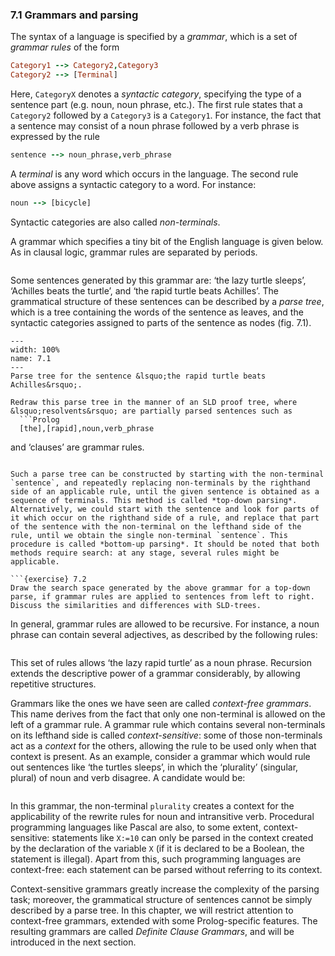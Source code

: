 ### 7.1 Grammars and parsing ###

The syntax of a language is specified by a *grammar*, which is a set of *grammar rules* of the form
```Prolog
Category1 --> Category2,Category3
Category2 --> [Terminal]
```
Here, `CategoryX` denotes a *syntactic category*, specifying the type of a sentence part (e.g. noun, noun phrase, etc.). The first rule states that a `Category2` followed by a `Category3` is a `Category1`. For instance, the fact that a sentence may consist of a noun phrase followed by a verb phrase is expressed by the rule
```Prolog
sentence --> noun_phrase,verb_phrase
```
A *terminal* is any word which occurs in the language. The second rule above assigns a syntactic category to a word. For instance:
```Prolog
noun --> [bicycle]
```
Syntactic categories are also called *non-terminals*.

A grammar which specifies a tiny bit of the English language is given below. As in clausal logic, grammar rules are separated by periods.
```{swish} 7.1.1
```
Some sentences generated by this grammar are: &lsquo;the lazy turtle sleeps&rsquo;, &lsquo;Achilles beats the turtle&rsquo;, and &lsquo;the rapid turtle beats Achilles&rsquo;. The grammatical structure of these sentences can be described by a *parse tree*, which is a tree containing the words of the sentence as leaves, and the syntactic categories assigned to parts of the sentence as nodes (fig. 7.1).

```{figure} ../images/part_iii/image002.svg
---
width: 100%
name: 7.1
---
Parse tree for the sentence &lsquo;the rapid turtle beats Achilles&rsquo;.
```

```{exercise} 7.1
Redraw this parse tree in the manner of an SLD proof tree, where &lsquo;resolvents&rsquo; are partially parsed sentences such as
  ```Prolog
  [the],[rapid],noun,verb_phrase
  ```
and &lsquo;clauses&rsquo; are grammar rules.
```

Such a parse tree can be constructed by starting with the non-terminal `sentence`, and repeatedly replacing non-terminals by the righthand side of an applicable rule, until the given sentence is obtained as a sequence of terminals. This method is called *top-down parsing*. Alternatively, we could start with the sentence and look for parts of it which occur on the righthand side of a rule, and replace that part of the sentence with the non-terminal on the lefthand side of the rule, until we obtain the single non-terminal `sentence`. This procedure is called *bottom-up parsing*. It should be noted that both methods require search: at any stage, several rules might be applicable.

```{exercise} 7.2
Draw the search space generated by the above grammar for a top-down parse, if grammar rules are applied to sentences from left to right. Discuss the similarities and differences with SLD-trees.
```

In general, grammar rules are allowed to be recursive. For instance, a noun phrase can contain several adjectives, as described by the following rules:
```{swish} 7.1.2
```
This set of rules allows &lsquo;the lazy rapid turtle&rsquo; as a noun phrase. Recursion extends the descriptive power of a grammar considerably, by allowing repetitive structures.

Grammars like the ones we have seen are called *context-free grammars*. This name derives from the fact that only one non-terminal is allowed on the left of a grammar rule. A grammar rule which contains several non-terminals on its lefthand side is called *context-sensitive*: some of those non-terminals act as a *context* for the others, allowing the rule to be used only when that context is present. As an example, consider a grammar which would rule out sentences like &lsquo;the turtles sleeps&rsquo;, in which the &lsquo;plurality&rsquo; (singular, plural) of noun and verb disagree. A candidate would be:
```{swish} 7.1.3
```
In this grammar, the non-terminal `plurality` creates a context for the applicability of the rewrite rules for noun and intransitive verb. Procedural programming languages like Pascal are also, to some extent, context-sensitive: statements like `X:=10` can only be parsed in the context created by the declaration of the variable `X` (if it is declared to be a Boolean, the statement is illegal). Apart from this, such programming languages are context-free: each statement can be parsed without referring to its context.

Context-sensitive grammars greatly increase the complexity of the parsing task; moreover, the grammatical structure of sentences cannot be simply described by a parse tree. In this chapter, we will restrict attention to context-free grammars, extended with some Prolog-specific features. The resulting grammars are called *Definite Clause Grammars*, and will be introduced in the next section.
